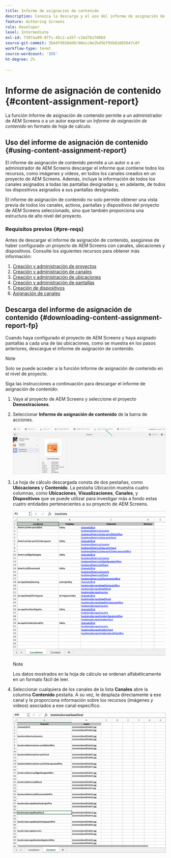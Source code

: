 ```yaml
---
title: Informe de asignación de contenido
description: Conozca la descarga y el uso del informe de asignación de contenido en relación con AEM Screens.
feature: Authoring Screens
role: Developer
level: Intermediate
exl-id: 7397aa99-97fc-45c2-a157-c1bd7b1700b5
source-git-commit: 3b44fd920dd6c98ecc0e2b45bf95b81685647c0f
workflow-type: tm+mt
source-wordcount: '355'
ht-degree: 2%

---
```


# Informe de asignación de contenido {#content-assignment-report}

La función Informe de asignación de contenido permite a un administrador de AEM Screens o a un autor exportar un *Informe de asignación de contenido* en formato de hoja de cálculo.

## Uso del informe de asignación de contenido {#using-content-assignment-report}

El informe de asignación de contenido permite a un autor o a un administrador de AEM Screens descargar el informe que contiene todos los recursos, como imágenes y vídeos, en todos los canales creados en un proyecto de AEM Screens. Además, incluye la información de todos los canales asignados a todas las pantallas designadas y, en adelante, de todos los dispositivos asignados a sus pantallas designadas.

El informe de asignación de contenido no solo permite obtener una vista previa de todos los canales, activos, pantallas y dispositivos del proyecto de AEM Screens seleccionado, sino que también proporciona una estructura de alto nivel del proyecto.


### Requisitos previos {#pre-reqs}

Antes de descargar el informe de asignación de contenido, asegúrese de haber configurado un proyecto de AEM Screens con canales, ubicaciones y dispositivos.
Consulte los siguientes recursos para obtener más información:

1. [Creación y administración de proyectos](/help/user-guide/creating-a-screens-project.md)
1. [Creación y administración de canales](/help/user-guide/managing-channels.md)
1. [Creación y administración de ubicaciones](/help/user-guide/managing-locations.md)
1. [Creación y administración de pantallas](/help/user-guide/managing-displays.md)
1. [Creación de dispositivos](/help/user-guide/managing-devices.md)
1. [Asignación de canales](/help/user-guide/channel-assignment-latest-fp.md)


## Descarga del informe de asignación de contenido {#downloading-content-assignment-report-fp}

Cuando haya configurado el proyecto de AEM Screens y haya asignado pantallas a cada una de las ubicaciones, como se muestra en los pasos anteriores, descargue el informe de asignación de contenido.

>[!NOTE]
>Solo se puede acceder a la función Informe de asignación de contenido en el nivel de proyecto.

Siga las instrucciones a continuación para descargar el informe de asignación de contenido:

1. Vaya al proyecto de AEM Screens y seleccione el proyecto **Demostraciones**.

1. Seleccionar **Informe de asignación de contenido** de la barra de acciones.

   ![imagen](/help/user-guide/assets/content-assignment-report/can-download.png)

1. La hoja de cálculo descargada consta de dos pestañas, como **Ubicaciones** y **Contenido**. La pestaña Ubicación muestra cuatro columnas, como **Ubicaciones**, **Visualizaciones**, **Canales**, y **Dispositivos** que se puede utilizar para investigar más a fondo estas cuatro entidades pertenecientes a su proyecto de AEM Screens.

   ![imagen](/help/user-guide/assets/content-assignment-report/report-sheet1.png)

   >[!NOTE]
   >Los datos mostrados en la hoja de cálculo se ordenan alfabéticamente en un formato fácil de leer.

1. Seleccionar cualquiera de los canales de la lista **Canales** abre la columna **Contenido** pestaña. A su vez, le desplaza directamente a ese canal y le proporciona información sobre los recursos (imágenes y vídeos) asociados a ese canal específico.

   ![imagen](/help/user-guide/assets/content-assignment-report/report-sheet2.png)
